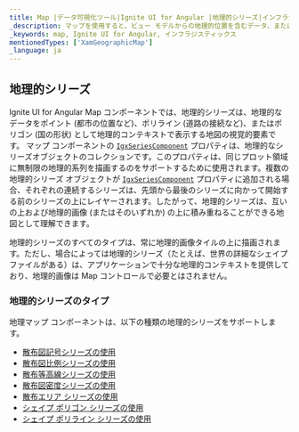 ```yaml
---
title: Map |データ可視化ツール|Ignite UI for Angular |地理的シリーズ|インフラジスティックス
_description: マップを使用すると、ビュー モデルからの地理的位置を含むデータ、またはシェープ ファイルから地理的画像マップにロードされた地理空間データを表示できます。詳細については、サンプル、依存関係、使用方法、およびツールバーを参照してください。
_keywords: map, Ignite UI for Angular, インフラジスティックス
mentionedTypes: ['XamGeographicMap']
_language: ja
---
```


## 地理的シリーズ

Ignite UI for Angular Map コンポーネントでは、地理的シリーズは、地理的なデータをポイント (都市の位置など)、ポリライン (道路の接続など)、またはポリゴン (国の形状) として地理的コンテキストで表示する地図の視覚的要素です。
マップ コンポーネントの [`IgxSeriesComponent`](/products/ignite-ui-angular/api/docs/typescript/latest/classes/igxseriescomponent.html) プロパティは、地理的なシリーズオブジェクトのコレクションです。このプロパティは、同じプロット領域に無制限の地理的系列を描画するのをサポートするために使用されます。複数の地理的シリーズ オブジェクトが [`IgxSeriesComponent`](/products/ignite-ui-angular/api/docs/typescript/latest/classes/igxseriescomponent.html) プロパティに追加される場合、それぞれの連続するシリーズは、先頭から最後のシリーズに向かって開始する前のシリーズの上にレイヤーされます。したがって、地理的シリーズは、互いの上および地理的画像 (またはそのいずれか) の上に積み重ねることができる地図として理解できます。

地理的シリーズのすべてのタイプは、常に地理的画像タイルの上に描画されます。ただし、場合によっては地理的シリーズ（たとえば、世界の詳細なシェイプ ファイルがある）は、アプリケーションで十分な地理的コンテキストを提供しており、地理的画像は Map コントロールで必要とはされません。

### 地理的シリーズのタイプ

地理マップ コンポーネントは、以下の種類の地理的シリーズをサポートします。

-   [散布図記号シリーズの使用](geo-map-type-scatter-symbol-series.md)
-   [散布図比例シリーズの使用](geo-map-type-scatter-bubble-series.md)
-   [散布等高線シリーズの使用](geo-map-type-scatter-contour-series.md)
-   [散布図密度シリーズの使用](geo-map-type-scatter-density-series.md)
-   [散布エリア シリーズの使用](geo-map-type-scatter-area-series.md)
-   [シェイプ ポリゴン シリーズの使用](geo-map-type-shape-polygon-series.md)
-   [シェイプ ポリライン シリーズの使用](geo-map-type-shape-polyline-series.md)

